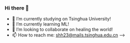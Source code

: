 ### Hi there 👋

- 🔭 I’m currently studying on Tsinghua University!
- 🌱 I’m currently learning ML!
- 👯 I’m looking to collaborate on healing the world!
- 📫 How to reach me: shh23@mails.tsinghua.edu.cn
-->
